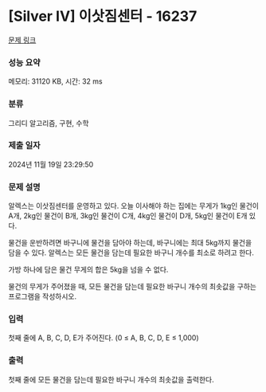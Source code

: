 # [Silver IV] 이삿짐센터 - 16237 

[문제 링크](https://www.acmicpc.net/problem/16237) 

### 성능 요약

메모리: 31120 KB, 시간: 32 ms

### 분류

그리디 알고리즘, 구현, 수학

### 제출 일자

2024년 11월 19일 23:29:50

### 문제 설명

<p>알렉스는 이삿짐센터를 운영하고 있다. 오늘 이사해야 하는 집에는 무게가 1kg인 물건이 A개, 2kg인 물건이 B개, 3kg인 물건이 C개, 4kg인 물건이 D개, 5kg인 물건이 E개 있다.</p>

<p>물건을 운반하려면 바구니에 물건을 담아야 하는데, 바구니에는 최대 5kg까지 물건을 담을 수 있다. 알렉스는 모든 물건을 담는데 필요한 바구니 개수를 최소로 하려고 한다.</p>

<p>가방 하나에 담은 물건 무게의 합은 5kg을 넘을 수 없다.</p>

<p>물건의 무게가 주어졌을 때, 모든 물건을 담는데 필요한 바구니 개수의 최솟값을 구하는 프로그램을 작성하시오.</p>

### 입력 

 <p>첫째 줄에 A, B, C, D, E가 주어진다. (0 ≤ A, B, C, D, E ≤ 1,000)</p>

### 출력 

 <p>첫째 줄에 모든 물건을 담는데 필요한 바구니 개수의 최솟값을 출력한다.</p>

